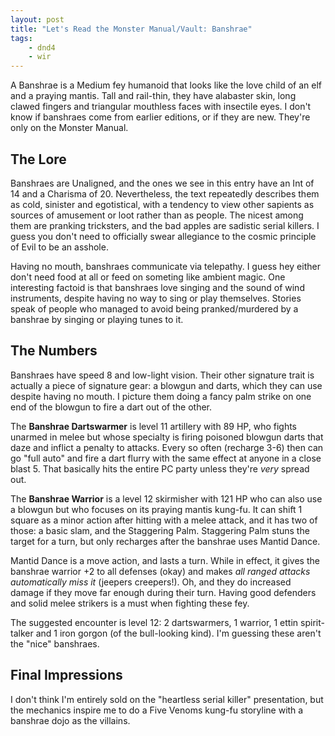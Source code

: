 ```yaml
---
layout: post
title: "Let's Read the Monster Manual/Vault: Banshrae"
tags:
    - dnd4
    - wir
---
```


A Banshrae is a Medium fey humanoid that looks like the love child of an elf and
a praying mantis. Tall and rail-thin, they have alabaster skin, long clawed
fingers and triangular mouthless faces with insectile eyes. I don't know if
banshraes come from earlier editions, or if they are new. They're only on the
Monster Manual.

## The Lore

Banshraes are Unaligned, and the ones we see in this entry have an Int of 14 and
a Charisma of 20. Nevertheless, the text repeatedly describes them as cold,
sinister and egotistical, with a tendency to view other sapients as sources of
amusement or loot rather than as people. The nicest among them are pranking
tricksters, and the bad apples are sadistic serial killers. I guess you don't
need to officially swear allegiance to the cosmic principle of Evil to be an
asshole.

Having no mouth, banshraes communicate via telepathy. I guess hey either don't
need food at all or feed on someting like ambient magic. One interesting factoid
is that banshraes love singing and the sound of wind instruments, despite having
no way to sing or play themselves. Stories speak of people who managed to avoid
being pranked/murdered by a banshrae by singing or playing tunes to it.

## The Numbers

Banshraes have speed 8 and low-light vision. Their other signature trait is
actually a piece of signature gear: a blowgun and darts, which they can use
despite having no mouth. I picture them doing a fancy palm strike on one end of
the blowgun to fire a dart out of the other.

The **Banshrae Dartswarmer** is level 11 artillery with 89 HP, who fights
unarmed in melee but whose specialty is firing poisoned blowgun darts that daze
and inflict a penalty to attacks. Every so often (recharge 3-6) then can go
"full auto" and fire a dart flurry with the same effect at anyone in a close
blast 5. That basically hits the entire PC party unless they're _very_ spread
out.

The **Banshrae Warrior** is a level 12 skirmisher with 121 HP who can also use a
blowgun but who focuses on its praying mantis kung-fu. It can shift 1 square as
a minor action after hitting with a melee attack, and it has two of those: a
basic slam, and the Staggering Palm. Staggering Palm stuns the target for a
turn, but only recharges after the banshrae uses Mantid Dance.

Mantid Dance is a move action, and lasts a turn. While in effect, it gives the
banshrae warrior +2 to all defenses (okay) and makes _all ranged attacks
automatically miss it_ (jeepers creepers!). Oh, and they do increased damage if
they move far enough during their turn. Having good defenders and solid melee
strikers is a must when fighting these fey.

The suggested encounter is level 12: 2 dartswarmers, 1 warrior, 1 ettin
spirit-talker and 1 iron gorgon (of the bull-looking kind). I'm guessing these
aren't the "nice" banshraes.

## Final Impressions

I don't think I'm entirely sold on the "heartless serial killer" presentation,
but the mechanics inspire me to do a Five Venoms kung-fu storyline with a
banshrae dojo as the villains.
